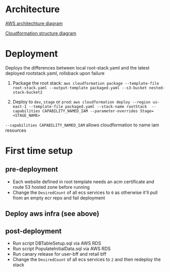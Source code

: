 # Architecture

[AWS architechture diagram](https://lucid.app/lucidchart/29a56b77-8485-4311-b828-05fe5718e592/edit?page=0_0#)

[Cloudformation structure diagram](https://lucid.app/lucidchart/f81e05e0-925a-4d29-ad13-af57bccee761/edit?beaconFlowId=70FF2EBF7857091C&page=0_0#)


# Deployment

Deploys the differences between local root-stack.yaml and the latest deployed rootstack.yaml, rollsback upon failure

1. Package the root stack:
```aws cloudformation package --template-file root-stack.yaml --output-template packaged.yaml --s3-bucket nested-stack-bucket2```

2. Deploy to ```dev```, ```stage``` or ```prod```:
```aws cloudformation deploy --region us-east-1 --template-file packaged.yaml --stack-name rootStack  --capabilities CAPABILITY_NAMED_IAM --parameter-overrides Stage=<STAGE_NAME>```

```--capabilities CAPABILITY_NAMED_IAM``` allows cloudformation to name iam resources


# First time setup

pre-deployment
---------------
 - Each website defined in root template needs an acm certificate and route 53 hosted zone before running
 - Change the ```DesiredCount``` of all ecs services to ```0``` as otherwise it'll pull from an empty ecr repo and fail deployment

Deploy aws infra (see above)
----------------------------

post-deployment
---------------
 - Run script DBTableSetup.sql via AWS RDS
 - Run script PopulateInitialData.sql via AWS RDS
 - Run canary release for user-bff and retail bff
 - Change the ```DesiredCount``` of all ecs services to ```2``` and then redeploy the stack

